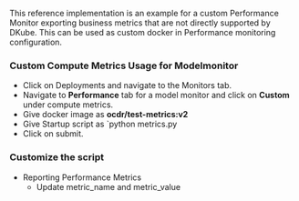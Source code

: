 This reference implementation is an example for a custom Performance Monitor exporting business metrics that are not directly supported by DKube. This can be used as custom docker in Performance monitoring configuration.

### Custom Compute Metrics Usage for Modelmonitor
- Click on Deployments and navigate to the Monitors tab.
- Navigate to **Performance** tab for a model monitor and click on **Custom** under compute metrics.
- Give docker image as **ocdr/test-metrics:v2**
- Give Startup script as `python metrics.py
- Click on submit.

### Customize the script
- Reporting Performance Metrics
  - Update metric_name and metric_value
